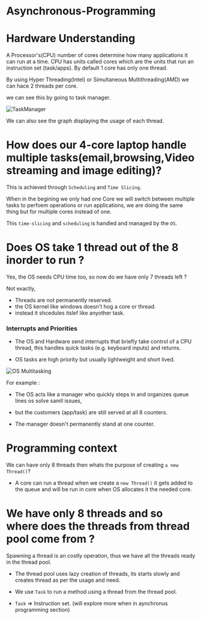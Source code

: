 # Asynchronous-Programming

# Hardware Understanding

A Processor's(CPU) number of cores determine how many applications it can run at a time.
CPU has units called cores which are the units that run an instruction set (task/apps).
By default 1 core has only one thread.

By using  Hyper Threading(Intel) or Simultaneous Multithreading(AMD)
we can hace 2 threads per core.

we can see this by going to task manager.

![TaskManager](https://github.com/user-attachments/assets/2bb2474e-0b50-47f2-bf12-61d24ee4b62a)

We can also see the graph displaying the usage of each thread.

# How does our  4-core laptop handle multiple tasks(email,browsing,Video streaming and image editing)?

This is achieved through `Scheduling` and `Time Slicing`.

When in the begining we only had one Core we will switch between multiple tasks to perfoem
operations or run applications, we are doing the same thing but for multiple cores instead of one.

This `time-slicing` and `scheduling` is handled and managed by the `OS`.

# Does OS take 1 thread out of the 8 inorder to run ?

Yes, the OS needs CPU time too, so now do we have only 7 threads left ?

Not exactly,

- Threads are not permanently reserved.
- the OS kernel like windows doesn't hog a core or thread.
- instead it shcedules itslef like anyother task.

### Interrupts and Priorities

- The OS and Hardware send interrupts that briefly take control of a CPU thread,
this handles quick tasks (e.g. keyboard inputs) and returns.

- OS tasks are high priority but usually lightweight and short lived.

![OS Multitasking](https://github.com/user-attachments/assets/d475e43c-040e-4d16-8631-518e01162b01)

For example :

- The OS acts like a manager who quickly steps in and organizes queue lines os 
solve samll issues,

- but the customers (app/task) are still served at all 8 counters.

- The manager doesn't permanently stand at one counter.

# Programming context

We can have only 8 threads then whats the purpose of creating `a new Thread()`?

- A core can run a thread when we create a `new Thread()` it gets added to the queue and will be
run in core when OS allocates it the needed core.

# We have only 8 threads and so where does the threads from thread pool come from ?

Spawning a thread is an costly operation, thus we have all the threads ready in the 
thread pool.

- The thread pool uses lazy creation of threads, its starts slowly and creates thread as per the usage
and need.

- We use `Task` to run a method using a thread from the thread pool.
- `Task` => Instruction set. (will explore more when in aynchronus programming section)




